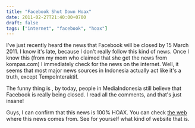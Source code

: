 ```yaml
---
title: "Facebook Shut Down Hoax"
date: 2011-02-27T21:40:00+0700
draft: false
tags: ["internet", "facebook", "hoax"]
---
```


I've just recently heard the news that Facebook will be closed by 15 March 2011. I know it's late, because I don't really follow this kind of news. Once I know this (from my mom who claimed that she get the news from kompas.com) I immediately check for the news on the internet. Well, it seems that most major news sources in Indonesia actually act like it's a truth, except TempoInteraktif.

The funny thing is , by today, people in MediaIndonesia still believe that Facebook is really being closed. I read all the comments, and that's just insane!

Guys, I can confirm that this news is 100% HOAX. You can check [the web](http://weeklyworldnews.com/) where this news comes from. See for yourself what kind of website that is.